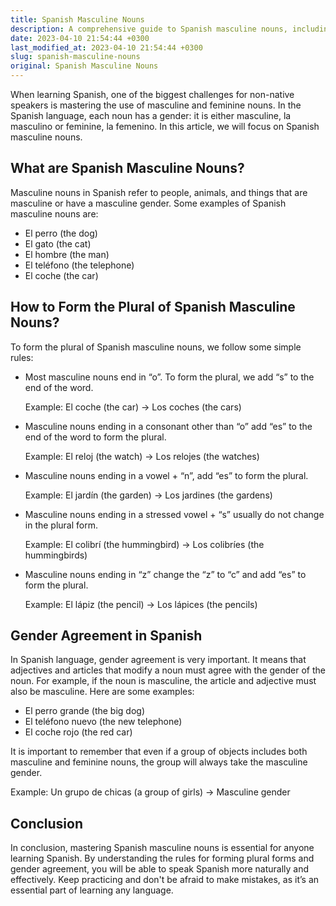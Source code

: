 ```yaml
---
title: Spanish Masculine Nouns
description: A comprehensive guide to Spanish masculine nouns, including rules for forming plural forms and gender agreement in Spanish language.
date: 2023-04-10 21:54:44 +0300
last_modified_at: 2023-04-10 21:54:44 +0300
slug: spanish-masculine-nouns
original: Spanish Masculine Nouns
---
```

When learning Spanish, one of the biggest challenges for non-native speakers is mastering the use of masculine and feminine nouns. In the Spanish language, each noun has a gender: it is either masculine, la masculino or feminine, la femenino. In this article, we will focus on Spanish masculine nouns.

## What are Spanish Masculine Nouns?

Masculine nouns in Spanish refer to people, animals, and things that are masculine or have a masculine gender. Some examples of Spanish masculine nouns are:

- El perro (the dog)
- El gato (the cat)
- El hombre (the man)
- El teléfono (the telephone)
- El coche (the car)

## How to Form the Plural of Spanish Masculine Nouns?

To form the plural of Spanish masculine nouns, we follow some simple rules:

- Most masculine nouns end in “o”. To form the plural, we add “s” to the end of the word. 

  Example: El coche (the car) -> Los coches (the cars)

- Masculine nouns ending in a consonant other than “o” add “es” to the end of the word to form the plural.

  Example: El reloj (the watch) -> Los relojes (the watches)

- Masculine nouns ending in a vowel + “n”, add “es” to form the plural.

  Example: El jardín (the garden) -> Los jardines (the gardens)

- Masculine nouns ending in a stressed vowel + “s” usually do not change in the plural form.

  Example: El colibrí (the hummingbird) -> Los colibríes (the hummingbirds)

- Masculine nouns ending in “z” change the “z” to “c” and add “es” to form the plural.

  Example: El lápiz (the pencil) -> Los lápices (the pencils)

## Gender Agreement in Spanish

In Spanish language, gender agreement is very important. It means that adjectives and articles that modify a noun must agree with the gender of the noun. For example, if the noun is masculine, the article and adjective must also be masculine. Here are some examples:

- El perro grande (the big dog)
- El teléfono nuevo (the new telephone)
- El coche rojo (the red car)

It is important to remember that even if a group of objects includes both masculine and feminine nouns, the group will always take the masculine gender.

  Example: Un grupo de chicas (a group of girls) -> Masculine gender

## Conclusion

In conclusion, mastering Spanish masculine nouns is essential for anyone learning Spanish. By understanding the rules for forming plural forms and gender agreement, you will be able to speak Spanish more naturally and effectively. Keep practicing and don't be afraid to make mistakes, as it’s an essential part of learning any language.